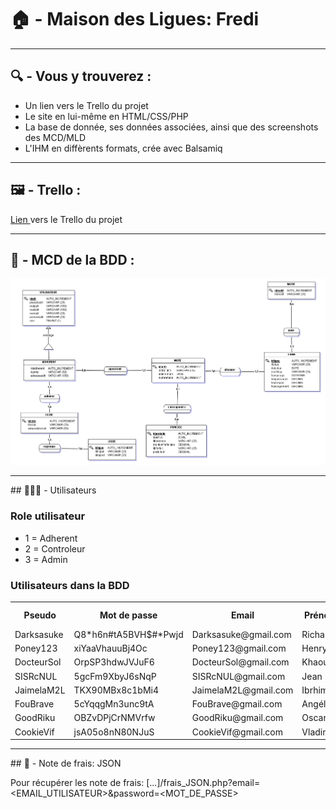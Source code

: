 # 🏠 - Maison des Ligues: Fredi

-----

## 🔍 - Vous y trouverez :

* Un lien vers le Trello du projet
* Le site en lui-même en HTML/CSS/PHP
* La base de donnée, ses données associées, ainsi que des screenshots des MCD/MLD
* L'IHM en diffèrents formats, crée avec Balsamiq

-----

## 🖼️ - Trello :

<p>
  <a href="https://trello.com/b/ds9X1op6/to-do">
    Lien 
  </a>vers le Trello du projet
</p>

-----

## 📃 - MCD de la BDD :

<p align="center">
  <img src="https://github.com/dorianGerard/FREDI_AP3/blob/main/BDD/MCD/Capture%20MCD.PNG?raw=true">
</p>

-----

## 🧑‍🤝‍🧑 - Utilisateurs

### Role utilisateur

<ul>
  <li>1 = Adherent</li>
  <li>2 = Controleur</li>
  <li>3 = Admin</li>
</ul>

### Utilisateurs dans la BDD

<table>
  <tr><th>Pseudo</th><th>Mot de passe</th><th>Email</th><th>Prénom</th><th>Nom</th><th>Nb Role</th></tr>
  <tr><td>Darksasuke</td><td>Q8*h6n#tA5BVH$#*Pwjd</td><td>Darksasuke@gmail.com</td><td>Richard</td><td>Cuterrie</td><td>1</td></tr>
  <tr><td>Poney123</td><td>xiYaaVhauuBj4Oc</td><td>Poney123@gmail.com</td><td>Henry</td><td>Car</td><td>1</td></tr>
  <tr><td>DocteurSol</td><td>OrpSP3hdwJVJuF6</td><td>DocteurSol@gmail.com</td><td>Khaoutar</td><td>Tiflette</td><td>1</td></tr>
  <tr><td>SISRcNUL</td><td>5gcFm9XbyJ6sNqP</td><td>SISRcNUL@gmail.com</td><td>Jean</td><td>Bonbeur</td><td>2</td></tr>
  <tr><td>JaimelaM2L</td><td>TKX90MBx8c1bMi4</td><td>JaimelaM2L@gmail.com</td><td>Ibrhima</td><td>Carronie</td><td>3</td></tr>
  <tr><td>FouBrave</td><td>5cYqqgMn3unc9tA</td><td>FouBrave@gmail.com</td><td>Angélica</td><td>Kahuète</td><td>1</td></tr>
  <tr><td>GoodRiku</td><td>OBZvDPjCrNMVrfw</td><td>GoodRiku@gmail.com</td><td>Oscar</td><td>Got</td><td>2</td></tr>
  <tr><td>CookieVif</td><td>jsA05o8nN80NJuS</td><td>CookieVif@gmail.com</td><td>Vladimir</td><td>Aclette</td><td>1</td></tr>
</table>

-----

## 📑 - Note de frais: JSON

Pour récupérer les note de frais:
[...]/frais_JSON.php?email=<EMAIL_UTILISATEUR>&password=<MOT_DE_PASSE>
